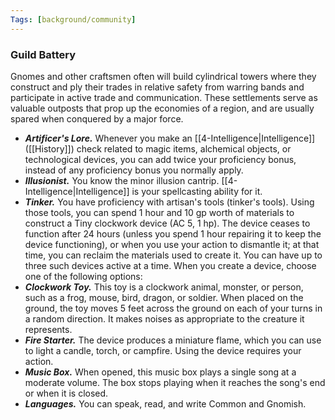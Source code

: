 ```yaml
---
Tags: [background/community]
---
```

### Guild Battery
Gnomes and other craftsmen often will build cylindrical towers where they construct and ply their trades in relative safety from warring bands and participate in active trade and communication. These settlements serve as valuable outposts that prop up the economies of a region, and are usually spared when conquered by a major force. 
- ***Artificer's Lore.*** Whenever you make an [[4-Intelligence|Intelligence]] ([[History]]) check related to magic items, alchemical objects, or technological devices, you can add twice your proficiency bonus, instead of any proficiency bonus you normally apply.
- ***Illusionist.*** You know the minor illusion cantrip. [[4-Intelligence|Intelligence]] is your spellcasting ability for it.
- ***Tinker.*** You have proficiency with artisan's tools (tinker's tools). Using those tools, you can spend 1 hour and 10 gp worth of materials to construct a Tiny clockwork device (AC 5, 1 hp). The device ceases to function after 24 hours (unless you spend 1 hour repairing it to keep the device functioning), or when you use your action to dismantle it; at that time, you can reclaim the materials used to create it. You can have up to three such devices active at a time.
When you create a device, choose one of the following options:
 - ***Clockwork Toy.*** This toy is a clockwork animal, monster, or person, such as a frog, mouse, bird, dragon, or soldier. When placed on the ground, the toy moves 5 feet across the ground on each of your turns in a random direction. It makes noises as appropriate to the creature it represents.
 - ***Fire Starter.*** The device produces a miniature flame, which you can use to light a candle, torch, or campfire. Using the device requires your action.
 - ***Music Box.*** When opened, this music box plays a single song at a moderate volume. The box stops playing when it reaches the song's end or when it is closed.
- ***Languages.*** You can speak, read, and write Common and Gnomish. 